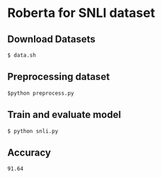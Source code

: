 # Roberta for SNLI dataset


## Download Datasets

```
$ data.sh
```


## Preprocessing dataset

```
$python preprocess.py

```

## Train and evaluate model

```
$ python snli.py 
```

## Accuracy
```
91.64

```
